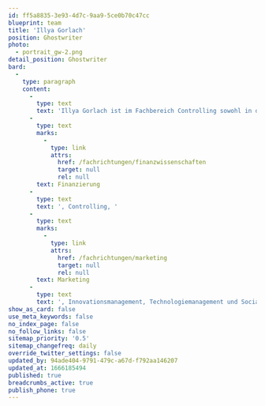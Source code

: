 ```yaml
---
id: ff5a8835-3e93-4d7c-9aa9-5ce0b70c47cc
blueprint: team
title: 'Illya Gorlach'
position: Ghostwriter
photo:
  - portrait_gw-2.png
detail_position: Ghostwriter
bard:
  -
    type: paragraph
    content:
      -
        type: text
        text: 'Illya Gorlach ist im Fachbereich Controlling sowohl in der Forschung als auch der Lehre tätig. Im Rahmen seiner akademischen Ausbildung, hat Illya Gorlach sich insbesondere auf die Fachbereiche Investition und '
      -
        type: text
        marks:
          -
            type: link
            attrs:
              href: /fachrichtungen/finanzwissenschaften
              target: null
              rel: null
        text: Finanzierung
      -
        type: text
        text: ', Controlling, '
      -
        type: text
        marks:
          -
            type: link
            attrs:
              href: /fachrichtungen/marketing
              target: null
              rel: null
        text: Marketing
      -
        type: text
        text: ', Innovationsmanagement, Technologiemanagement und Social Media fokussiert. Als Ghostwriter bei GWriters ist er in der Lage, seine Erfahrung und Fähigkeiten täglich einzusetzen und Andere beim Erreichen ihrer Ziele zu unterstützen. Als Ghostwriter legt Illya Gorlach einen hohen Wert auf einen professionellen Umgang mit Kunden und deren Zufriedenheit. Darüber hinaus spricht  er fünf Sprachen und verfügt über die Fähigkeit, sich schnell und gründlich in neue Themen einzuarbeiten.'
show_as_card: false
use_meta_keywords: false
no_index_page: false
no_follow_links: false
sitemap_priority: '0.5'
sitemap_changefreq: daily
override_twitter_settings: false
updated_by: 94ade404-9791-479c-a67d-f792aa146207
updated_at: 1666185494
published: true
breadcrumbs_active: true
publish_phone: true
---
```

